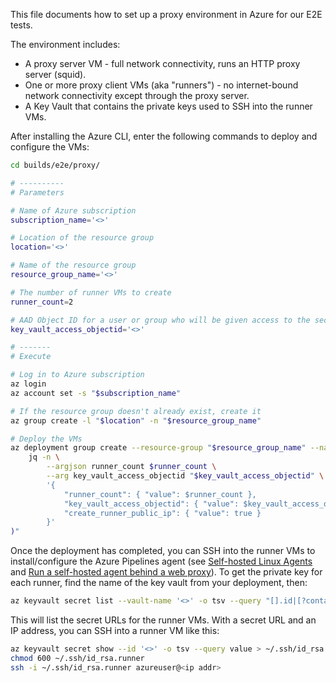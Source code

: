 This file documents how to set up a proxy environment in Azure for our E2E tests.

The environment includes:
- A proxy server VM - full network connectivity, runs an HTTP proxy server (squid).
- One or more proxy client VMs (aka "runners") - no internet-bound network connectivity except through the proxy server.
- A Key Vault that contains the private keys used to SSH into the runner VMs.

After installing the Azure CLI, enter the following commands to deploy and configure the VMs:

```sh
cd builds/e2e/proxy/

# ----------
# Parameters

# Name of Azure subscription
subscription_name='<>'

# Location of the resource group
location='<>'

# Name of the resource group
resource_group_name='<>'

# The number of runner VMs to create
runner_count=2

# AAD Object ID for a user or group who will be given access to the secrets in the key vault
key_vault_access_objectid='<>'

# -------
# Execute

# Log in to Azure subscription
az login
az account set -s "$subscription_name"

# If the resource group doesn't already exist, create it
az group create -l "$location" -n "$resource_group_name"

# Deploy the VMs
az deployment group create --resource-group "$resource_group_name" --name 'e2e-proxy' --template-file ./proxy-deployment-template.json --parameters "$(
    jq -n \
        --argjson runner_count $runner_count \
        --arg key_vault_access_objectid "$key_vault_access_objectid" \
        '{
            "runner_count": { "value": $runner_count },
            "key_vault_access_objectid": { "value": $key_vault_access_objectid },
            "create_runner_public_ip": { "value": true }
        }'
)"
```

Once the deployment has completed, you can SSH into the runner VMs to install/configure the Azure Pipelines agent (see [Self-hosted Linux Agents](https://docs.microsoft.com/en-us/azure/devops/pipelines/agents/v2-linux?view=azure-devops) and [Run a self-hosted agent behind a web proxy](https://docs.microsoft.com/en-us/azure/devops/pipelines/agents/proxy?view=azure-devops&tabs=unix)). To get the private key for each runner, find the name of the key vault from your deployment, then:

```sh
az keyvault secret list --vault-name '<>' -o tsv --query "[].id|[?contains(@, 'runner-vm')]"
```

This will list the secret URLs for the runner VMs. With a secret URL and an IP address, you can SSH into a runner VM like this:

```sh
az keyvault secret show --id '<>' -o tsv --query value > ~/.ssh/id_rsa.runner
chmod 600 ~/.ssh/id_rsa.runner
ssh -i ~/.ssh/id_rsa.runner azureuser@<ip addr>
```
